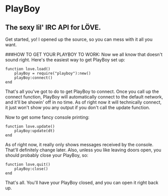 PlayBoy
=======

The sexy lil' IRC API for LÖVE.
-------------------------------

Get started, yo! I opened up the source, so you can mess with it all you want.

###HOW TO GET YOUR PLAYBOY TO WORK:
Now we all know that doesn't sound right.
Here's the easiest way to get PlayBoy set up:

	function love.load()
		playBoy = require("playboy"):new()
		playBoy:connect()
	end
	
That's all you've got to do to get PlayBoy to connect. Once you call up the connect function, PlayBoy will automatically connect to the default network, and it'll be showin' off in no time. As of right now it will technically connect, it just won't show you any output if you don't call the update function.

Now to get some fancy console printing:

	function love.update()
		playBoy:update(dt)
	end

As of right now, it really only shows messages received by the console. That'll definitely change later.
Also, unless you like leaving doors open, you should probably close your PlayBoy, so:

	function love.quit()
		playBoy:close()
	end
	
That's all. You'll have your PlayBoy closed, and you can open it right back up.
